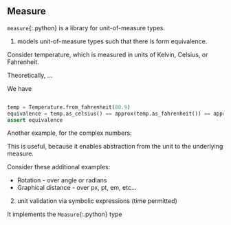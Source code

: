 ## Measure

`measure`{:.python} is a library for unit-of-measure types.

1. models unit-of-measure types such that there is form equivalence.

Consider temperature, which is measured in units of Kelvin, Celsius, or Fahrenheit.

Theoretically, ...

We have

```python

temp = Temperature.from_fahrenheit(80.9)
equivalence = temp.as_celsius() == approx(temp.as_fahrenheit()) == approx(temp.as_kelvin())
assert equivalence

```

Another example, for the complex numbers:

This is useful, because it enables abstraction from the unit to the underlying measure.

Consider these additional examples:
* Rotation - over angle or radians
* Graphical distance - over px, pt, em, etc...

2. unit validation via symbolic expressions (time permitted)






It implements the `Measure`{:.python} type




